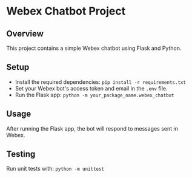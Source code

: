 # Webex Chatbot Project

## Overview

This project contains a simple Webex chatbot using Flask and Python.

## Setup

- Install the required dependencies: `pip install -r requirements.txt`
- Set your Webex bot's access token and email in the `.env` file.
- Run the Flask app: `python -m your_package_name.webex_chatbot`

## Usage

After running the Flask app, the bot will respond to messages sent in Webex.

## Testing

Run unit tests with: `python -m unittest`

